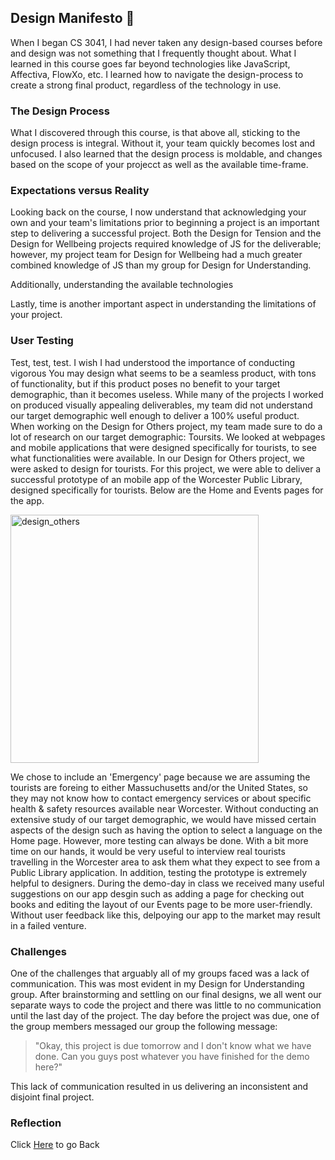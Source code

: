 
## Design Manifesto 📝
When I began CS 3041, I had never taken any design-based courses before and design was not something that I frequently thought about. What I learned in this course goes far beyond technologies like JavaScript, Affectiva, FlowXo, etc. I learned how to navigate the design-process to create a strong final product, regardless of the technology in use. 
 
### The Design Process
What I discovered through this course, is that above all, sticking to the design process is integral. Without it, your team quickly becomes lost and unfocused. I also learned that the design process is moldable, and changes based on the scope of your projecct as well as the available time-frame. 

### Expectations versus Reality
Looking back on the course, I now understand that acknowledging your own and your team's limitations prior to beginning a project is an important step to delivering a successful project. Both the Design for Tension and the Design for Wellbeing projects required knowledge of JS for the deliverable; however, my project team for Design for Wellbeing had a much greater combined knowledge of JS than my group for Design for Understanding. 

Additionally, understanding the available technologies 

Lastly, time is another important aspect in understanding the limitations of your project. 

### User Testing
Test, test, test. I wish I had understood the importance of conducting vigorous
You may design what seems to be a seamless product, with tons of functionality, but if this product poses no benefit to your target demographic, than it becomes useless. 
While many of the projects I worked on produced visually appealing deliverables, my team did not understand our target demographic well enough to deliver a 100% useful product. 
When working on the Design for Others project, my team made sure to do a lot of research on our target demographic: Toursits. We looked at webpages and mobile applications that were designed specifically for tourists, to see what functionalities were available. 
In our Design for Others project, we were asked to design for tourists. 
For this project, we were able to deliver a successful prototype of an mobile app of the Worcester Public Library, designed specifically for tourists. 
Below are the Home and Events pages for the app. 

<img width="397" alt="design_others" src="https://user-images.githubusercontent.com/6757445/39433597-426f365a-4c64-11e8-9870-a91f6c88aa9c.PNG">

We chose to include an 'Emergency' page because we are assuming the tourists are foreing to either Massuchusetts and/or the United States, so they may not know how to contact emergency services or about specific health & safety resources available near Worcester.
Without conducting an extensive study of our target demographic, we would have missed certain aspects of the design such as having the option to select a language on the Home page. 
However, more testing can always be done. With a bit more time on our hands, it would be very useful to interview real tourists travelling in the Worcester area to ask them what they expect to see from a Public Library application. In addition, testing the prototype is extremely helpful to designers. During the demo-day in class we received many useful suggestions on our app desgin such as adding a page for checking out books and editing the layout of our Events page to be more user-friendly. Without user feedback like this, delpoying our app to the market may result in a failed venture. 


### Challenges
One of the challenges that arguably all of my groups faced was a lack of communication. This was most evident in my Design for Understanding group. After brainstorming and settling on our final designs, we all went our separate ways to code the project and there was little to no communication until the last day of the project. The day before the project was due, one of the group members messaged our group the following message: 
> "Okay, this project is due tomorrow and I don't know what we have done. Can you guys post whatever you have finished for the demo here?"

This lack of communication resulted in us delivering an inconsistent and disjoint final project. 

### Reflection

Click [Here](README.md) to go Back
